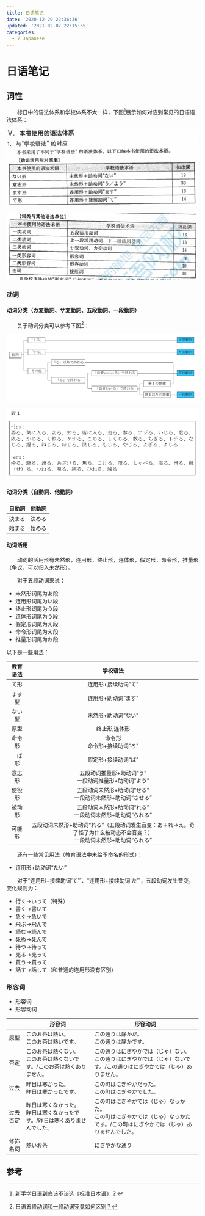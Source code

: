 ```yaml
---
title: 日语笔记
date: '2020-12-29 22:36:36'
updated: '2021-02-07 22:15:35'
categories:
  - 7 Japanese
---
```




# 日语笔记

## 词性

　　标日中的语法体系和学校体系不太一样，下图[^2]展示如何对应到常见的日语语法体系：

![](Japanese_Notes/3.jpg)

![](Japanese_Notes/4.jpg)

### 动词

#### 动词分类（カ変動詞、サ変動詞、五段動詞、一段動詞）

　　关于动词分类可以参考下图[^1]：

![](Japanese_Notes/1.jpg)

![](Japanese_Notes/2.jpg)

#### 动词分类（自動詞、他動詞）

| 自動詞 | 他動詞 |
| :-: | :-: |
| 決まる | 決める |
| 始まる | 始める |

#### 动词活用

　　动词的活用形有未然形，连用形，终止形，连体形，假定形，命令形，推量形（争议，可以归入未然形）。

　　对于五段动词来说：


- 未然形词尾为あ段
- 连用形词尾为い段
- 终止形词尾为う段
- 连体形词尾为う段
- 假定形词尾为え段
- 命令形词尾为え段
- 推量形词尾为お段

以下是一些用法：

| 教育语法 | 学校语法 |
| :-: | :-: |
| て形 | 连用形+接续助词“て” |
| ます型 | 连用形+助动词“ます” |
| ない型 | 未然形+助动词“ない” |
| 原型 | 终止形,连体形 |
| 命令形 | 命令形<br/>命令形+接续助词“ろ” |
|　ば形 | 假定形+接续动词“ば” |
| 意志形 | 五段动词推量形+助动词“う”<br/>一段动词推量形+助动词“よう” |
| 使役形 | 五段动词未然形+助动词“せる”<br/>一段动词未然形+助动词“させる” |
| 被动形 | 五段动词未然形+助动词“れる”<br/>一段动词未然形+助动词“られる” |
| 可能形 | 五段动词未然形+助动词“れる”（五段动词发生音变：あ＋れ→え。奇了怪了为什么被动态不会音变？）<br/>一段动词未然形+助动词“られる” |

　　还有一些常见用法（教育语法中未给予命名的形式）：

- 连用形+助动词“たい”


　　对于“连用形+接续助词‘て’”、“连用形+接续助词‘た’”，五段动词发生音变，变化规则为：
 - 行く→いって（特殊）
- 書く→書いて
- 急ぐ→急いで
- 飛ぶ→飛んで
- 読む→読んで
- 死ぬ→死んで
- 待つ→待って
- 売る→売って
- 買う→買って
- 話す→話して（和普通的连用形没有区别）

### 形容词

- 形容词
- 形容动词

 

|      | 形容词 | 形容动词 |
| ---- | ---- | ---- |
| 原型 | このお茶は熱い。<br/>このお茶は熱いです。 | この通りは静かだ。<br/>この通りは静かです。 |
| 否定 | このお茶は熱くない。<br/>このお茶は熱くないです。/このお茶は熱くありません。 | この通りはにぎやかでは（じゃ）ない。<br/>この通りはにぎやかでは（じゃ）ないです。/この通りはにぎやかでは（じゃ）ありません。 |
| 过去 | 昨日は寒かった。<br/>昨日は寒かったです。 | この町はにぎやかだった。<br/>この町はにぎやかでした。 |
| 过去否定 | 昨日は寒くなかった。<br/>昨日は寒くなかったです。/昨日は寒くありませんでした。 | この町はにぎやかでは（じゃ）なっかた。<br/>この町はにぎやかでは（じゃ）なっかたです。/この町はにぎやかでは（じゃ）ありませんでした。 |
| 修饰名词 | 熱いお茶 | にぎやかな通り |



## 参考

[^1]: [日语五段动词和一段动词究竟如何区别？](https://www.zhihu.com/question/20279652/answer/215967953)
[^2]: [新手学日语到底该不该选《标准日本语》？](https://zhuanlan.zhihu.com/p/35340677)
